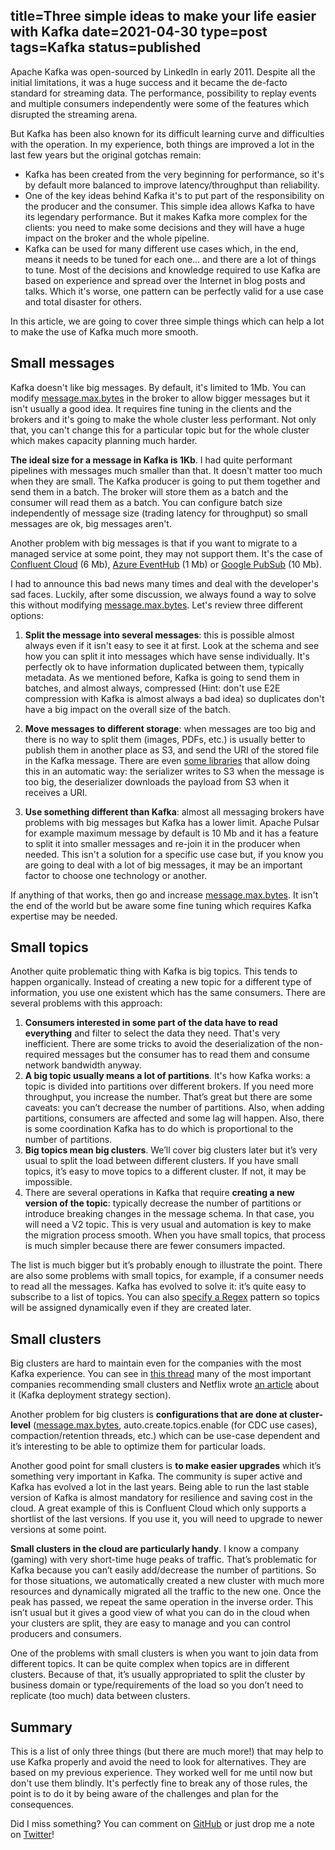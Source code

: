 title=Three simple ideas to make your life easier with Kafka
date=2021-04-30
type=post
tags=Kafka
status=published
---------

Apache Kafka was open-sourced by LinkedIn in early 2011. Despite all the
initial limitations, it was a huge success and it became the de-facto standard
for streaming data. The performance, possibility to replay events and multiple
consumers independently were some of the features which disrupted the streaming
arena.

But Kafka has been also known for its difficult learning curve and difficulties
with the operation. In my experience, both things are improved a lot in the
last few years but the original gotchas remain:

* Kafka has been created from the very beginning for performance, so it's by
  default more balanced to improve latency/throughput than reliability.
* One of the key ideas behind Kafka it's to put part of the responsibility on
  the producer and the consumer. This simple idea allows Kafka to have its
  legendary performance. But it makes Kafka more complex for the clients: you
  need to make some decisions and they will have a huge impact on the broker
  and the whole pipeline.
* Kafka can be used for many different use cases which, in the end, means it
  needs to be tuned for each one... and there are a lot of things to tune. Most
  of the decisions and knowledge required to use Kafka are based on experience
  and spread over the Internet in blog posts and talks. Which it's worse, one
  pattern can be perfectly valid for a use case and total disaster for others.

In this article, we are going to cover three simple things which can help a lot
to make the use of Kafka much more smooth.

## Small messages

Kafka doesn't like big messages. By default, it's limited to 1Mb. You can
modify [message.max.bytes] in the broker to allow bigger messages but it isn't
usually a good idea. It requires fine tuning in the clients and the brokers and
it's going to make the whole cluster less performant. Not only that, you can't
change this for a particular topic but for the whole cluster which makes
capacity planning much harder.

**The ideal size for a message in Kafka is 1Kb**. I had quite performant
pipelines with messages much smaller than that. It doesn't matter too much when
they are small. The Kafka producer is going to put them together and send them
in a batch. The broker will store them as a batch and the consumer will read
them as a batch. You can configure batch size independently of message size
(trading latency for throughput) so small messages are ok, big messages aren't.

Another problem with big messages is that if you want to migrate to a managed
service at some point, they may not support them. It's the case of [Confluent
Cloud] (6 Mb), [Azure EventHub] (1 Mb) or [Google PubSub] (10 Mb).

I had to announce this bad news many times and deal with the developer's sad
faces. Luckily, after some discussion, we always found a way to solve this
without modifying [message.max.bytes]. Let's review three different options:

1. **Split the message into several messages**: this is possible almost always
   even if it isn't easy to see it at first. Look at the schema and see how you
   can split it into messages which have sense individually. It's perfectly ok
   to have information duplicated between them, typically metadata. As we
   mentioned before, Kafka is going to send them in batches, and almost always,
   compressed (Hint: don't use E2E compression with Kafka is almost always
   a bad idea) so duplicates don't have a big impact on the overall size of the
   batch.

2. **Move messages to different storage**: when messages are too big and
   there is no way to split them (images, PDFs, etc.) is usually better to
   publish them in another place as S3, and send the URI of the stored file in
   the Kafka message. There are even [some libraries] that allow doing this in
   an automatic way: the serializer writes to S3 when the message is too big,
   the deserializer downloads the payload from S3 when it receives a URI.
3. **Use something different than Kafka**: almost all messaging brokers have
   problems with big messages but Kafka has a lower limit. Apache Pulsar for
   example maximum message by default is 10 Mb and it has a feature to split it
   into smaller messages and re-join it in the producer when needed. This isn't
   a solution for a specific use case but, if you know you are going to deal
   with a lot of big messages, it may be an important factor to choose one
   technology or another.

If anything of that works, then go and increase [message.max.bytes]. It isn't
the end of the world but be aware some fine tuning which requires Kafka
expertise may be needed.

## Small topics

Another quite problematic thing with Kafka is big topics. This tends to happen
organically. Instead of creating a new topic for a different type of
information, you use one existent which has the same consumers. There are
several problems with this approach:

1. **Consumers interested in some part of the data have to read everything**
   and filter to select the data they need. That's very inefficient. There are
   some tricks to avoid the deserialization of the non-required messages but
   the consumer has to read them and consume network bandwidth anyway.
2. **A big topic usually means a lot of partitions**. It's how Kafka works:
   a topic is divided into partitions over different brokers. If you need more
   throughput, you increase the number. That’s great but there are some
   caveats: you can’t decrease the number of partitions. Also, when adding
   partitions, consumers are affected and some lag will happen. Also, there is
   some coordination Kafka has to do which is proportional to the number of
   partitions.
3. **Big topics mean big clusters**. We’ll cover big clusters later but it’s
   very usual to split the load between different clusters. If you have small
   topics, it’s easy to move topics to a different cluster. If not, it may be
   impossible.
4. There are several operations in Kafka that require **creating a new version
   of the topic**: typically decrease the number of partitions or introduce
   breaking changes in the message schema. In that case, you will need a V2
   topic. This is very usual and automation is key to make the migration
   process smooth. When you have small topics, that process is much simpler
   because there are fewer consumers impacted.

The list is much bigger but it’s probably enough to illustrate the point. There
are also some problems with small topics, for example, if a consumer needs to
read all the messages. Kafka has evolved to solve it: it’s quite easy to
subscribe to a list of topics. You can also [specify a Regex] pattern so topics
will be assigned dynamically even if they are created later.

## Small clusters

Big clusters are hard to maintain even for the companies with the most Kafka
experience. You can see in [this thread] many of the most important companies
recommending small clusters and Netflix wrote [an article] about it (Kafka
deployment strategy section).

Another problem for big clusters is **configurations that are done at
cluster-level** ([message.max.bytes], auto.create.topics.enable (for CDC use
cases), compaction/retention threads, etc.) which can be use-case dependent and
it’s interesting to be able to optimize them for particular loads.

Another good point for small clusters is **to make easier upgrades** which it’s
something very important in Kafka. The community is super active and Kafka has
evolved a lot in the last years. Being able to run the last stable version of
Kafka is almost mandatory for resilience and saving cost in the cloud. A great
example of this is Confluent Cloud which only supports a shortlist of the last
versions. If you use it, you will need to upgrade to newer versions at some
point.

**Small clusters in the cloud are particularly handy**. I know a company
(gaming) with very short-time huge peaks of traffic. That’s problematic for
Kafka because you can’t easily add/decrease the number of partitions. So for
those situations, we automatically created a new cluster with much more
resources and dynamically migrated all the traffic to the new one. Once the
peak has passed, we repeat the same operation in the inverse order. This isn’t
usual but it gives a good view of what you can do in the cloud when your
clusters are split, they are easy to manage and you can control producers
and consumers.

One of the problems with small clusters is when you want to join data from
different topics. It can be quite complex when topics are in different
clusters. Because of that, it’s usually appropriated to split the cluster by
business domain or type/requirements of the load so you don’t need to replicate
(too much) data between clusters.

## Summary

This is a list of only three things (but there are much more!) that may help
to use Kafka properly and avoid the need to look for alternatives. They are
based on my previous experience. They worked well for me until now but don't use
them blindly. It's perfectly fine to break any of those rules, the point is to
do it by being aware of the challenges and plan for the consequences.

Did I miss something? You can comment on [GitHub] or just drop me a note on
[Twitter]!

[GitHub]: https://github.com/antonmry/galiglobal/pull/39
[Twitter]: https://twitter.com/antonmry
[message.max.bytes]: https://kafka.apache.org/documentation/#brokerconfigs_message.max.bytes
[Confluent Cloud]: https://docs.confluent.io/5.2.0/cloud/limits.html
[Azure EventHub]: https://docs.microsoft.com/en-us/azure/event-hubs/event-hubs-faq#:~:text=The%20maximum%20message%20size%20allowed%20for%20Event%20Hubs%20is%201%20MB
[Google PubSub]: https://cloud.google.com/pubsub/quotas
[some libraries]: https://github.com/bakdata/kafka-s3-backed-serde
[specify a Regex]: https://kafka.apache.org/26/javadoc/org/apache/kafka/clients/consumer/KafkaConsumer.html#subscribe-java.util.regex.Pattern-org.apache.kafka.clients.consumer.ConsumerRebalanceListener
[this thread]: https://twitter.com/gunnarmorling/status/1384903606407729153
[an article]: https://netflixtechblog.com/kafka-inside-keystone-pipeline-dd5aeabaf6bb

